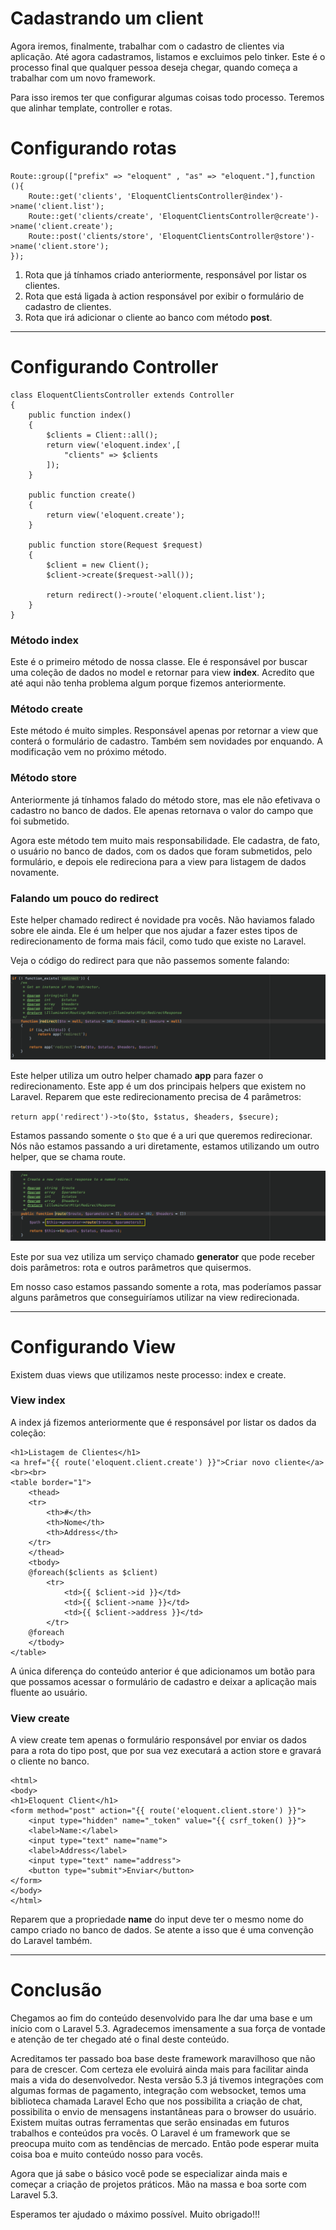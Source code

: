 # Cadastrando um client

Agora iremos, finalmente, trabalhar com o cadastro de clientes via aplicação. Até agora cadastramos, listamos e excluimos pelo tinker. Este é o processo final que qualquer pessoa deseja chegar, quando começa a trabalhar com um novo framework.

Para isso iremos ter que configurar algumas coisas todo processo. Teremos que alinhar template, controller e rotas.

# Configurando rotas

```
Route::group(["prefix" => "eloquent" , "as" => "eloquent."],function (){
    Route::get('clients', 'EloquentClientsController@index')->name('client.list');
    Route::get('clients/create', 'EloquentClientsController@create')->name('client.create');
    Route::post('clients/store', 'EloquentClientsController@store')->name('client.store');
});
```

1. Rota que já tínhamos criado anteriormente, responsável por listar os clientes.
2. Rota que está ligada à action responsável por exibir o formulário de cadastro de clientes.
3. Rota que irá adicionar o cliente ao banco com método **post**.

***

# Configurando Controller

```
class EloquentClientsController extends Controller
{
    public function index()
    {
        $clients = Client::all();
        return view('eloquent.index',[
            "clients" => $clients
        ]);
    }

    public function create()
    {
        return view('eloquent.create');
    }

    public function store(Request $request)
    {
        $client = new Client();
        $client->create($request->all());

        return redirect()->route('eloquent.client.list');
    }
}
```

### Método index

Este é o primeiro método de nossa classe. Ele é responsável por buscar uma coleção de dados no model e retornar para view **index**. Acredito que até aqui não tenha problema algum porque fizemos anteriormente.

### Método create

Este método é muito simples. Responsável apenas por retornar a view que conterá o formulário de cadastro. Também sem novidades por enquando. A modificação vem no próximo método.

### Método store

Anteriormente já tínhamos falado do método store, mas ele não efetivava o cadastro no banco de dados. Ele apenas retornava o valor do campo que foi submetido.

Agora este método tem muito mais responsabilidade. Ele cadastra, de fato, o usuário no banco de dados, com os dados que foram submetidos, pelo formulário, e depois ele redireciona para a view para listagem de dados novamente.

### Falando um pouco do redirect

Este helper chamado redirect é novidade pra vocês. Não haviamos falado sobre ele ainda. Ele é um helper que nos ajudar a fazer estes tipos de redirecionamento de forma mais fácil, como tudo que existe no Laravel.

Veja o código do redirect para que não passemos somente falando:

![helper_redirect](./images/helper_redirect.png "helper_redirect")

Este helper utiliza um outro helper chamado **app** para fazer o redirecionamento. Este app é um dos principais helpers que existem no Laravel. Reparem que este redirecionamento precisa de 4 parâmetros:

`return app('redirect')->to($to, $status, $headers, $secure);`

Estamos passando somente o `$to` que é a uri que queremos redirecionar. Nós não estamos passando a uri diretamente, estamos utilizando um outro helper, que se chama route.

![helper_route](./images/helper_route.png "helper_route")

Este por sua vez utiliza um serviço chamado **generator** que pode receber dois parâmetros: rota e outros parâmetros que quisermos.

Em nosso caso estamos passando somente a rota, mas poderíamos passar alguns parâmetros que conseguiríamos utilizar na view redirecionada.

***

# Configurando View

Existem duas views que utilizamos neste processo: index e create.

### View index

A index já fizemos anteriormente que é responsável por listar os dados da coleção:

```
<h1>Listagem de Clientes</h1>
<a href="{{ route('eloquent.client.create') }}">Criar novo cliente</a>
<br><br>
<table border="1">
    <thead>
    <tr>
        <th>#</th>
        <th>Nome</th>
        <th>Address</th>
    </tr>
    </thead>
    <tbody>
    @foreach($clients as $client)
        <tr>
            <td>{{ $client->id }}</td>
            <td>{{ $client->name }}</td>
            <td>{{ $client->address }}</td>
        </tr>
    @foreach
    </tbody>
</table>
```

A única diferença do conteúdo anterior é que adicionamos um botão para que possamos acessar o formulário de cadastro e deixar a aplicação mais fluente ao usuário.

### View create

A view create tem apenas o formulário responsável por enviar os dados para a rota do tipo post, que por sua vez executará a action store e gravará o cliente no banco.

```
<html>
<body>
<h1>Eloquent Client</h1>
<form method="post" action="{{ route('eloquent.client.store') }}">
    <input type="hidden" name="_token" value="{{ csrf_token() }}">
    <label>Name:</label>
    <input type="text" name="name">
    <label>Address</label>
    <input type="text" name="address">
    <button type="submit">Enviar</button>
</form>
</body>
</html>
```

Reparem que a propriedade **name** do input deve ter o mesmo nome do campo criado no banco de dados. Se atente a isso que é uma convenção do Laravel também.

***

# Conclusão

Chegamos ao fim do conteúdo desenvolvido para lhe dar uma base e um início com o Laravel 5.3. Agradecemos imensamente a sua força de vontade e atenção de ter chegado até o final deste conteúdo.

Acreditamos ter passado boa base deste framework maravilhoso que não para de crescer. Com certeza ele evoluirá ainda mais para facilitar ainda mais a vida do desenvolvedor. Nesta versão 5.3 já tivemos integrações com algumas formas de pagamento, integração com websocket, temos uma biblioteca chamada Laravel Echo que nos possibilita a criação de chat, possibilita o envio de mensagens instantâneas para o browser do usuário. Existem muitas outras ferramentas que serão ensinadas em futuros trabalhos e conteúdos pra vocês. O Laravel é um framework que se preocupa muito com as tendências de mercado. Então pode esperar muita coisa boa e muito conteúdo nosso para vocês.

Agora que já sabe o básico você pode se especializar ainda mais e começar a criação de projetos práticos. Mão na massa e boa sorte com Laravel 5.3.

Esperamos ter ajudado o máximo possível. Muito obrigado!!!